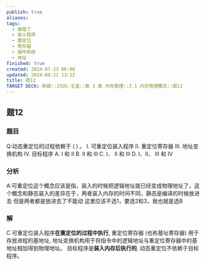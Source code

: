 ```yaml
---
publish: true
aliases: 
tags:
  - 做错了
  - 装入程序
  - 重定位
  - 寄存器
  - 操作系统
  - 地址
finished: true
created: 2024-07-23 06:08
updated: 2024-09-21 13:12
title: 题12
TARGET DECK: 刷题::25OS-王道::第 3 章 内存管理::3.1 内存管理概念::题12
---
```

## 题12
### 题目
Q:动态重定位的过程依赖于 ( ) 。
I. 可重定位装入程序 
II. 重定位寄存器 
III. 地址变换机构
IV. 目标程序
A. I 和 II 
B. II 和 III 
C. I、 II 和 III 
D. I、II、 III 和 IV
### 分析
A:可重定位这个概念应该是指，装入的时候把逻辑地址就已经变成物理地址了，这个概念和静态装入的差异在于，两者装入内存的时间不同，静态是编译的时候放进去
但是两者都是放进去了不能动
这里应该不选1，要选2和3，我也就是选B
### 解
C
可重定位装入程序**在重定位的过程中执行**, 重定位寄存器 (也称基址寄存器) 用于存放进程的基地址, 地址变换机构用于将指令中的逻辑地址与重定位寄存器中的基地址相加得到物理地址。
目标程序是**装入内存后执行的**, 动态重定位不依赖于目标程序。
<!--ID: 1724147519805-->
